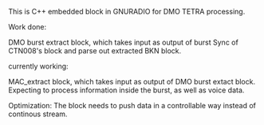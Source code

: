 This is C++ embedded block in GNURADIO for DMO TETRA processing. 

Work done: 

DMO burst extract block, which takes input as output of burst Sync of CTN008's block and parse out extracted BKN block.

currently working:

MAC_extract block, which takes input as output of DMO burst extact block. Expecting to process information inside the burst, as well as voice data. 

Optimization: 
The block needs to push data in a controllable way instead of continous stream. 

